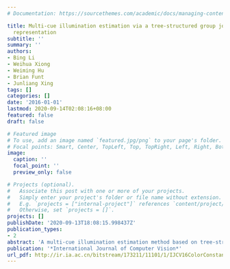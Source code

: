 ```yaml
---
# Documentation: https://sourcethemes.com/academic/docs/managing-content/

title: Multi-cue illumination estimation via a tree-structured group joint sparse
  representation
subtitle: ''
summary: ''
authors:
- Bing Li
- Weihua Xiong
- Weiming Hu
- Brian Funt
- Junliang Xing
tags: []
categories: []
date: '2016-01-01'
lastmod: 2020-09-14T02:08:16+08:00
featured: false
draft: false

# Featured image
# To use, add an image named `featured.jpg/png` to your page's folder.
# Focal points: Smart, Center, TopLeft, Top, TopRight, Left, Right, BottomLeft, Bottom, BottomRight.
image:
  caption: ''
  focal_point: ''
  preview_only: false

# Projects (optional).
#   Associate this post with one or more of your projects.
#   Simply enter your project's folder or file name without extension.
#   E.g. `projects = ["internal-project"]` references `content/project/deep-learning/index.md`.
#   Otherwise, set `projects = []`.
projects: []
publishDate: '2020-09-13T18:08:15.998437Z'
publication_types:
- 2
abstract: 'A multi-cue illumination estimation method based on tree-structured group joint sparse representation is proposed. Tests show that the proposed method works better than existing methods, most of which are based on using only a single cue type, for example, a binarized color histogram or simple image statistic such as the mean RGB. Most existing illumination estimation methods make their estimates using only one of three kinds of cues. They differ in which cue type they use, but the chosen cue is either based on (1) properties of the low-level RGB color distribution, (2) mid-level initial illuminant estimates provided by subordinate methods, or (3) high-level knowledge of scene content (e.g., indoor versus outdoor scene). The proposed multi-cue method combines the information provided by cues of all three of these types within the framework of a tree-structured group joint sparse representation (TGJSR). In TGJSR, the training data is grouped into a tree of subgroups. A test image under an unknown illuminant has its features reconstructed in terms of a joint sparse representation model derived from the grouped training data. The test image’s illumination is then estimated based on the weights involved in the joint sparse representation model. As a general framework, the proposed TGJSR framework can also easily be extended to incorporate any new features or cues that might be discovered in the future for illumination estimation.'
publication: '*International Journal of Computer Vision*'
url_pdf: http://ir.ia.ac.cn/bitstream/173211/11101/1/IJCV16ColorConstancyMC.pdf
---
```

